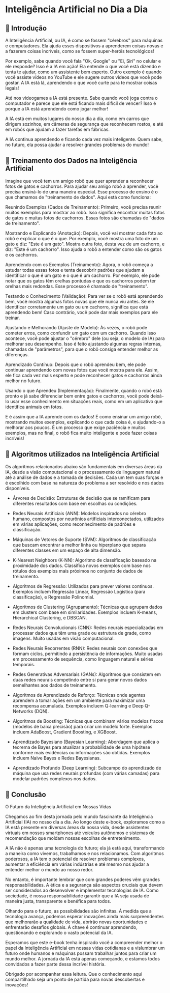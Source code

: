 # Inteligência Artificial no Dia a Dia

## 📒 Introdução

A Inteligência Artificial, ou IA, é como se fossem "cérebros" para máquinas e computadores. Ela ajuda esses dispositivos a aprenderem coisas novas e a fazerem coisas incríveis, como se fossem super-heróis tecnológicos!

Por exemplo, sabe quando você fala "Ok, Google" ou "Ei, Siri" no celular e ele responde? Isso é a IA em ação! 
Ela entende o que você está dizendo e tenta te ajudar, como um assistente bem esperto. Outro exemplo é quando você assiste vídeos no YouTube e ele sugere outros vídeos que você pode gostar. A IA está lá, aprendendo o que você curte para te mostrar coisas legais!

Até nos videogames a IA está presente. Sabe quando você joga contra o computador e parece que ele está ficando mais difícil de vencer? Isso é porque a IA está aprendendo como jogar melhor!

A IA está em muitos lugares do nosso dia a dia, como em carros que dirigem sozinhos, em câmeras de segurança que reconhecem rostos, e até em robôs que ajudam a fazer tarefas em fábricas.

A IA continua aprendendo e ficando cada vez mais inteligente. Quem sabe, no futuro, ela possa ajudar a resolver grandes problemas do mundo!

## 📒 Treinamento dos Dados na Inteligência Artificial

Imagine que você tem um amigo robô que quer aprender a reconhecer fotos de gatos e cachorros. Para ajudar seu amigo robô a aprender, você precisa ensiná-lo de uma maneira especial. Esse processo de ensino é o que chamamos de "treinamento de dados". Aqui está como funciona:

Reunindo Exemplos (Dados de Treinamento):
Primeiro, você precisa reunir muitos exemplos para mostrar ao robô. Isso significa encontrar muitas fotos de gatos e muitas fotos de cachorros. Essas fotos são chamadas de "dados de treinamento".

Mostrando e Explicando (Anotação):
Depois, você vai mostrar cada foto ao robô e explicar o que é o que. Por exemplo, você mostra uma foto de um gato e diz: "Este é um gato". Mostra outra foto, desta vez de um cachorro, e diz: "Este é um cachorro". Isso ajuda o robô a entender como são os gatos e os cachorros.

Aprendendo com os Exemplos (Treinamento):
Agora, o robô começa a estudar todas essas fotos e tenta descobrir padrões que ajudam a identificar o que é um gato e o que é um cachorro. Por exemplo, ele pode notar que os gatos têm orelhas pontudas e que os cachorros podem ter orelhas mais redondas. Esse processo é chamado de "treinamento".

Testando o Conhecimento (Validação):
Para ver se o robô está aprendendo bem, você mostra algumas fotos novas que ele nunca viu antes. Se ele identificar corretamente um gato ou um cachorro, significa que está aprendendo bem! Caso contrário, você pode dar mais exemplos para ele treinar.

Ajustando e Melhorando (Ajuste de Modelo):
Às vezes, o robô pode cometer erros, como confundir um gato com um cachorro. Quando isso acontece, você pode ajustar o "cérebro" dele (ou seja, o modelo de IA) para melhorar seu desempenho. Isso é feito ajustando algumas regras internas, chamadas de "parâmetros", para que o robô consiga entender melhor as diferenças.

Aprendizado Contínuo:
Depois que o robô aprendeu bem, ele pode continuar aprendendo com novas fotos que você mostra para ele. Assim, ele fica cada vez mais esperto e pode reconhecer gatos e cachorros ainda melhor no futuro.

Usando o que Aprendeu (Implementação):
Finalmente, quando o robô está pronto e já sabe diferenciar bem entre gatos e cachorros, você pode deixá-lo usar esse conhecimento em situações reais, como em um aplicativo que identifica animais em fotos.

E é assim que a IA aprende com os dados! É como ensinar um amigo robô, mostrando muitos exemplos, explicando o que cada coisa é, e ajudando-o a melhorar aos poucos. É um processo que exige paciência e muitos exemplos, mas no final, o robô fica muito inteligente e pode fazer coisas incríveis!

## 📒 Algoritmos utilizados na Inteligência Artificial

Os algoritmos relacionados abaixo são fundamentais em diversas áreas da IA, desde a visão computacional e o processamento de linguagem natural até a análise de dados e a tomada de decisões. Cada um tem suas forças e é escolhido com base na natureza do problema a ser resolvido e nos dados disponíveis.

- Árvores de Decisão:
Estruturas de decisão que se ramificam para diferentes resultados com base em escolhas ou condições.

- Redes Neurais Artificiais (ANN):
Modelos inspirados no cérebro humano, compostos por neurônios artificiais interconectados, utilizados em várias aplicações, como reconhecimento de padrões e classificação.

- Máquinas de Vetores de Suporte (SVM):
Algoritmos de classificação que buscam encontrar a melhor linha ou hiperplano que separa diferentes classes em um espaço de alta dimensão.

- K-Nearest Neighbors (K-NN):
Algoritmo de classificação baseado na proximidade dos dados. Classifica novos exemplos com base nos rótulos dos exemplos mais próximos no conjunto de dados de treinamento.

- Algoritmos de Regressão:
Utilizados para prever valores contínuos. Exemplos incluem Regressão Linear, Regressão Logística (para classificação), e Regressão Polinomial.

- Algoritmos de Clustering (Agrupamento):
Técnicas que agrupam dados em clusters com base em similaridades. Exemplos incluem K-means, Hierarchical Clustering, e DBSCAN.

- Redes Neurais Convolucionais (CNN):
Redes neurais especializadas em processar dados que têm uma grade ou estrutura de grade, como imagens. Muito usadas em visão computacional.

- Redes Neurais Recorrentes (RNN):
Redes neurais com conexões que formam ciclos, permitindo a persistência de informações. Muito usadas em processamento de sequência, como linguagem natural e séries temporais.

- Redes Generativas Adversariais (GANs):
Algoritmos que consistem em duas redes neurais competindo entre si para gerar novos dados semelhantes aos dados de treinamento.

- Algoritmos de Aprendizado de Reforço:
Técnicas onde agentes aprendem a tomar ações em um ambiente para maximizar uma recompensa acumulada. Exemplos incluem Q-learning e Deep Q-Networks (DQN).

- Algoritmos de Boosting:
Técnicas que combinam vários modelos fracos (modelos de baixa precisão) para criar um modelo forte. Exemplos incluem AdaBoost, Gradient Boosting, e XGBoost.

- Aprendizado Bayesiano (Bayesian Learning):
Abordagem que aplica o teorema de Bayes para atualizar a probabilidade de uma hipótese conforme mais evidências ou informações são obtidas. Exemplos incluem Naive Bayes e Redes Bayesianas.

- Aprendizado Profundo (Deep Learning):
Subcampo do aprendizado de máquina que usa redes neurais profundas (com várias camadas) para modelar padrões complexos nos dados.

## 📒 Conclusão
O Futuro da Inteligência Artificial em Nossas Vidas

Chegamos ao fim desta jornada pelo mundo fascinante da Inteligência Artificial (IA) no nosso dia a dia. Ao longo deste e-book, exploramos como a IA está presente em diversas áreas da nossa vida, desde assistentes virtuais em nossos smartphones até veículos autônomos e sistemas de recomendação que moldam nossas escolhas de entretenimento.

A IA não é apenas uma tecnologia do futuro; ela já está aqui, transformando a maneira como vivemos, trabalhamos e nos relacionamos. Com algoritmos poderosos, a IA tem o potencial de resolver problemas complexos, aumentar a eficiência em várias indústrias e até mesmo nos ajudar a entender melhor o mundo ao nosso redor.

No entanto, é importante lembrar que com grandes poderes vêm grandes responsabilidades. A ética e a segurança são aspectos cruciais que devem ser considerados ao desenvolver e implementar tecnologias de IA. Como sociedade, é nossa responsabilidade garantir que a IA seja usada de maneira justa, transparente e benéfica para todos.

Olhando para o futuro, as possibilidades são infinitas. À medida que a tecnologia avança, podemos esperar inovações ainda mais surpreendentes que melhorarão a qualidade de vida, abrirão novas oportunidades e enfrentarão desafios globais. A chave é continuar aprendendo, questionando e explorando o vasto potencial da IA.

Esperamos que este e-book tenha inspirado você a compreender melhor o papel da Inteligência Artificial em nossas vidas cotidianas e a vislumbrar um futuro onde humanos e máquinas possam trabalhar juntos para criar um mundo melhor. A jornada da IA está apenas começando, e estamos todos convidados a fazer parte dessa incrível história.

Obrigado por acompanhar essa leitura. Que o conhecimento aqui compartilhado seja um ponto de partida para novas descobertas e inovações!
